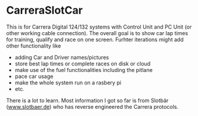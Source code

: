 CarreraSlotCar
==============

This is for Carrera Digital 124/132 systems with Control Unit and PC Unit (or other working cable connection). The overall goal is to show car lap times for training, qualify and race on one screen. Furhter iterations might add other functionality like 

+ adding Car and Driver names/pictures
+ store best lap times or complete races on disk or cloud 
+ make use of the fuel functionalities including the pitlane
+ pace car usage
+ make the whole system run on a rasbery pi
+ etc.

There is a lot to learn. Most information I got so far is from Slotbär (www.slotbaer.de) who has reverse engineered the Carrera protocols.
